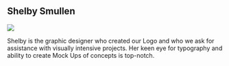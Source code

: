 <h2>Shelby Smullen</h2>
<img src="//identicons.github.com/784596d68fd29f7da760d206e0ac4e32.png">	
	<p>
		Shelby is the graphic designer who created our Logo and who we ask for 
		assistance with visually intensive projects. Her keen eye for typography
		and ability to create Mock Ups of concepts is top-notch.
	</p>
	
